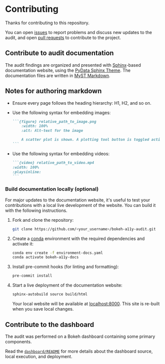 # Contributing

Thanks for contributing to this repository.

You can open [issues](https://docs.github.com/en/issues/tracking-your-work-with-issues/using-issues/creating-an-issue) to report problems and discuss new updates to the audit, and open [pull requests](https://docs.github.com/en/pull-requests/collaborating-with-pull-requests/proposing-changes-to-your-work-with-pull-requests/about-pull-requests) to contribute to the project.

## Contribute to audit documentation

The audit findings are organized and presented with [Sphinx](https://www.sphinx-doc.org/en/master/)-based documentation website, using the [PyData Sphinx Theme](https://pydata-sphinx-theme.readthedocs.io/en/stable/). The documentation files are written in [MyST Markdown](https://mystmd.org/guide/quickstart-myst-markdown).

## Notes for authoring markdown

- Ensure every page follows the heading hierarchy: H1, H2, and so on.
- Use the following syntax for embedding images:

  ````md
  ```{figure} relative_path_to_image.png
      :width: 100%
      :alt: Alt-text for the image

      A scatter plot is shown. A plotting tool button is toggled active on the right. The contrast checking score is shown on the bottom left corner (fails).
  ```
  ````

- Use the following syntax for embedding videos:

  ````md
  ```{video} relative_path_to_video.mp4
  :width: 100%
  :playsinline:
  ```
  ````

### Build documentation locally (optional)

For major updates to the documentation website, it's useful to test your contributions with a local live development of the website. You can build it with the following instructions.

1. Fork and clone the repository:

   ```sh
   git clone https://github.com/<your_username>/bokeh-a11y-audit.git
   ```

2. Create a [conda](https://docs.conda.io/projects/conda/en/stable/#) environment with the required dependencies and activate it:

   ```sh
   conda env create -f environment-docs.yaml
   conda activate bokeh-a11y-docs
   ```

3. Install pre-commit hooks (for linting and formatting):

   ```sh
   pre-commit install
   ```

4. Start a live deployment of the documentation website:

   ```sh
   sphinx-autobuild source build/html
   ```

   Your local website will be available at [localhost:8000](http://127.0.0.1:8000).
   This site is re-built when you save local changes.

## Contribute to the dashboard

The audit was performed on a Bokeh dashboard containing some primary components.

Read the [`dashboard/README`](dashboard/README.md) for more details about the dashboard source, local execution, and deployment.
